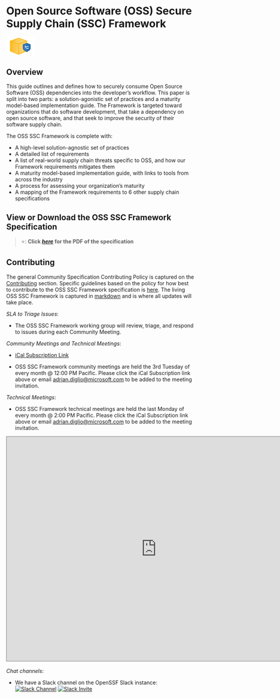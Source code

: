 # Open Source Software (OSS) Secure Supply Chain (SSC) Framework

<img alt="secure package icon" src="images/secure-package-icon.png" width=15%>

## Overview
This guide outlines and defines how to securely consume Open Source Software (OSS) dependencies into the developer’s workflow. This paper is split into two parts: a solution-agonistic set of practices and a maturity model-based implementation guide. The Framework is targeted toward organizations that do software development, that take a dependency on open source software, and that seek to improve the security of their software supply chain. 

The OSS SSC Framework is complete with: 

* A high-level solution-agnostic set of practices 
* A detailed list of requirements 
* A list of real-world supply chain threats specific to OSS, and how our Framework requirements mitigates them 
* A maturity model-based implementation guide, with links to tools from across the industry 
* A process for assessing your organization’s maturity 
* A mapping of the Framework requirements to 6 other supply chain specifications 

## View or Download the OSS SSC Framework Specification

> ⭐: **Click
> _[here](./specification/Open_Source_Software_(OSS)_Secure_Supply_Chain_(SSC)_Framework.pdf)_ for the PDF of the specification**

## Contributing

The general Community Specification Contributing Policy is captured on the [Contributing](Contributing.md) section. Specific guidelines based on the policy for how best to contribute to the OSS SSC Framework specification is [here](./specification/README.md). The living OSS SSC Framework is captured in [markdown](./specification/framework.md) and is where all updates will take place.

*SLA to Triage Issues*:
- The OSS SSC Framework working group will review, triage, and respond to issues during each Community Meeting.

*Community Meetings and Technical Meetings*:
- <a href=https://calendar.google.com/calendar/ical/eqv110d2cdrev5mf51ie7hapu4%40group.calendar.google.com/public/basic.ics>iCal Subscription Link</a>

- OSS SSC Framework community meetings are held the 3rd Tuesday of every month @ 12:00 PM Pacific. Please click the iCal Subscription link above or email adrian.diglio@microsoft.com to be added to the meeting invitation.

*Technical Meetings*:
- OSS SSC Framework technical meetings are held the last Monday of every month @ 2:00 PM Pacific. Please click the iCal Subscription link above or email adrian.diglio@microsoft.com to be added to the meeting invitation.

<p><iframe src="https://calendar.google.com/calendar/embed?height=600&wkst=1&bgcolor=%23ffffff&ctz=America%2FLos_Angeles&src=ZXF2MTEwZDJjZHJldjVtZjUxaWU3aGFwdTRAZ3JvdXAuY2FsZW5kYXIuZ29vZ2xlLmNvbQ&color=%23009688" style="border:solid 1px #777" width="800" height="600" frameborder="0" scrolling="no"></iframe></p>

*Chat channels*:

- We have a Slack channel on the OpenSSF Slack instance: <a href=https://openssf.slack.com/archives/C03THTH3RSM><img src="https://img.shields.io/badge/Slack:-%23oss_ssc_framework%20on%20OpenSSF%20Slack-blue.svg?style=plastic&logo=slack" alt="Slack Channel"></a>
<a href=https://slack.openssf.org/><img src="https://img.shields.io/badge/Slack-OpenSSF%20Slack%20Invite-blue.svg?style=plastic&logo=slack" alt="Slack Invite"></a>
